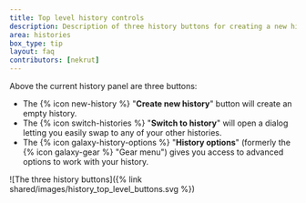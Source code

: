 ```yaml
---
title: Top level history controls
description: Description of three history buttons for creating a new histiory, switching histories, and opening history options dropdown
area: histories
box_type: tip
layout: faq
contributors: [nekrut]
---
```

Above the current history panel are three buttons: 

- The {% icon new-history %} "**Create new history**" button will create an empty history.
- The {% icon switch-histories %} "**Switch to history**" will open a dialog letting you easily swap to any of your other histories.
- The {% icon galaxy-history-options %} "**History options**" (formerly the {% icon galaxy-gear %} "Gear menu") gives you access to advanced options to work with your history.

![The three history buttons]({% link shared/images/history_top_level_buttons.svg %})

<!-- history_top_level_buttons.svg = editable version = https://docs.google.com/drawings/d/11ZIUNYVHzrieHLVph9lhXgfzrO7MM-N4ehTehMr_eto/edit?usp=sharing -->